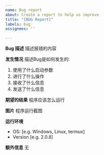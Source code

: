 ```yaml
---
name: Bug report
about: Create a report to help us improve
title: "[BUG Report]"
labels: bug
assignees: ''

---
```


**Bug 描述**
描述报错的内容

**发生情况**
描述Bug是如何发生的:
1. 使用了什么启动参数
2. 进行了什么操作
3. 接收了什么信息
4. 发送了什么信息

**期望的结果**
程序应该怎么运行

**图片**
程序运行截图

**运行环境**
 - OS: [e.g. Windows, Linux, termux]
 - Version [e.g. 2.0.8]

**额外信息**
无
